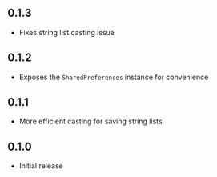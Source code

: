 ## 0.1.3
- Fixes string list casting issue

## 0.1.2
- Exposes the `SharedPreferences` instance for convenience

## 0.1.1
- More efficient casting for saving string lists

## 0.1.0
- Initial release
